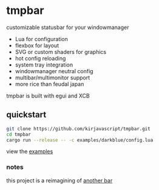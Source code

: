 # tmpbar

customizable statusbar for your windowmanager

* Lua for configuration
* flexbox for layout
* SVG or custom shaders for graphics
* hot config reloading
* system tray integration
* windowmanager neutral config
* multibar/multimonitor support
* more rice than feudal japan

tmpbar is built with egui and XCB

## quickstart

```bash
git clone https://github.com/kirjavascript/tmpbar.git
cd tmpbar
cargo run --release -- -c examples/darkblue/config.lua
```

view the [examples](./examples)

### notes

this project is a reimagining of [another bar](https://github.com/kirjavascript/cakeybar)
